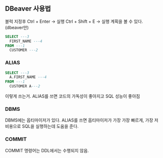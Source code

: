 
## DBeaver 사용법
블럭 지정후 Ctrl + Enter -> 실행 
Ctrl + Shift + E -> 실행 계획을 볼 수 있다. (dbeaver만)

```sql
SELECT ---3
  FIRST_NAME ---4
FROM ---1
  CUSTOMER ---2
```

### ALIAS

```sql
SELECT ---3
  A.FIRST_NAME ---4
FROM ---1
  CUSTOMER A---2
```
이렇게 쓰는거.
ALIAS를 쓰면 코드의 가독성이 좋아지고 SQL 성능이 좋아짐

### DBMS
DBMS에는 옵티마이저가 있다.
ALIAS를 쓰면 옵티마이저가 가장 가장 빠르게, 가장 저비용으로 SQL을 실행하는데 도움을 준다.

### COMMIT
COMMIT 명령어는 DDL에서는 수행되지 않음.
